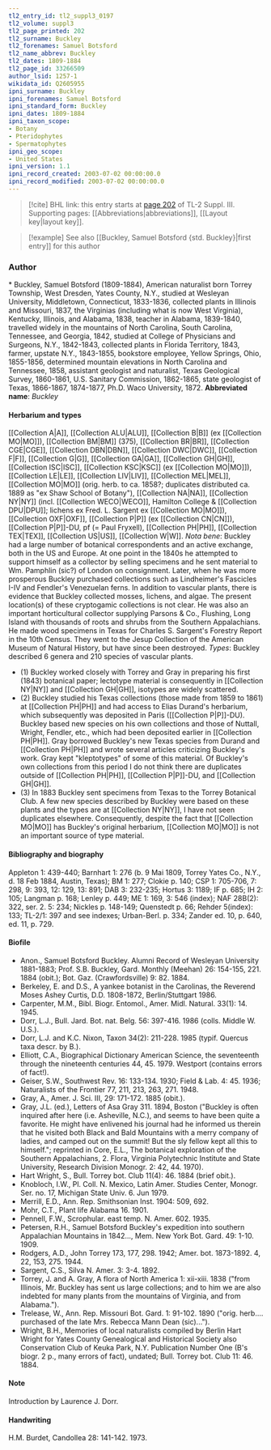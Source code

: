 ```yaml
---
tl2_entry_id: tl2_suppl3_0197
tl2_volume: suppl3
tl2_page_printed: 202
tl2_surname: Buckley
tl2_forenames: Samuel Botsford
tl2_name_abbrev: Buckley
tl2_dates: 1809-1884
tl2_page_id: 33266509
author_lsid: 1257-1
wikidata_id: Q2605955
ipni_surname: Buckley
ipni_forenames: Samuel Botsford
ipni_standard_form: Buckley
ipni_dates: 1809-1884
ipni_taxon_scope: 
- Botany
- Pteridophytes
- Spermatophytes
ipni_geo_scope: 
- United States
ipni_version: 1.1
ipni_record_created: 2003-07-02 00:00:00.0
ipni_record_modified: 2003-07-02 00:00:00.0
---
```



> [!cite] BHL link: this entry starts at [page 202](https://www.biodiversitylibrary.org/page/33266509) of TL-2 Suppl. III.
> Supporting pages: [[Abbreviations|abbreviations]], [[Layout key|layout key]].

> [!example] See also [[Buckley, Samuel Botsford {std. Buckley}|first entry]] for this author

### Author

\* Buckley, Samuel Botsford (1809-1884), American naturalist born Torrey Township, West Dresden, Yates County, N.Y., studied at Wesleyan University, Middletown, Connecticut, 1833-1836, collected plants in Illinois and Missouri, 1837, the Virginias (including what is now West Virginia), Kentucky, Illinois, and Alabama, 1838, teacher in Alabama, 1839-1840, travelled widely in the mountains of North Carolina, South Carolina, Tennessee, and Georgia, 1842, studied at College of Physicians and Surgeons, N.Y., 1842-1843, collected plants in Florida Territory, 1843, farmer, upstate N.Y., 1843-1855, bookstore employee, Yellow Springs, Ohio, 1855-1856, determined mountain elevations in North Carolina and Tennessee, 1858, assistant geologist and naturalist, Texas Geological Survey, 1860-1861, U.S. Sanitary Commission, 1862-1865, state geologist of Texas, 1866-1867, 1874-1877, Ph.D. Waco University, 1872. 
**Abbreviated name**: *Buckley*

#### Herbarium and types

[[Collection A|A]], [[Collection ALU|ALU]], [[Collection B|B]] (ex [[Collection MO|MO]]), [[Collection BM|BM]] (375), [[Collection BR|BR]], [[Collection CGE|CGE]], [[Collection DBN|DBN]], [[Collection DWC|DWC]], [[Collection F|F]], [[Collection G|G]], [[Collection GA|GA]], [[Collection GH|GH]], [[Collection ISC|ISC]], [[Collection KSC|KSC]] (ex [[Collection MO|MO]]), [[Collection LE|LE]], [[Collection LIV|LIV]], [[Collection MEL|MEL]], [[Collection MO|MO]] (orig. herb. to ca. 1858?; duplicates distributed ca. 1889 as "ex Shaw School of Botany"), [[Collection NA|NA]], [[Collection NY|NY]] (incl. [[Collection WECO|WECO]], Hamilton College & [[Collection DPU|DPU]]; lichens ex Fred. L. Sargent ex [[Collection MO|MO]]), [[Collection OXF|OXF]], [[Collection P|P]] (ex [[Collection CN|CN]]), [[Collection P|P]]-DU, pf (= Paul Fryxell), [[Collection PH|PH]], [[Collection TEX|TEX]], [[Collection US|US]], [[Collection W|W]].
*Nota bene*: Buckley had a large number of botanical correspondents and an active exchange, both in the US and Europe. At one point in the 1840s he attempted to support himself as a collector by selling specimens and he sent material to Wm. Pamphlin (sic?) of London on consignment. Later, when he was more prosperous Buckley purchased collections such as Lindheimer's Fascicles I-IV and Fendler's Venezuelan ferns.
In addition to vascular plants, there is evidence that Buckley collected mosses, lichens, and algae. The present location(s) of these cryptogamic collections is not clear. He was also an important horticultural collector supplying Parsons & Co., Flushing, Long Island with thousands of roots and shrubs from the Southern Appalachians. He made wood specimens in Texas for Charles S. Sargent's Forestry Report in the 10th Census. They went to the Jesup Collection of the American Museum of Natural History, but have since been destroyed.
*Types*: Buckley described 6 genera and 210 species of vascular plants.
- (1) Buckley worked closely with Torrey and Gray in preparing his first (1843) botanical paper; lectotype material is consequently in [[Collection NY|NY]] and [[Collection GH|GH]], isotypes are widely scattered.
- (2) Buckley studied his Texas collections (those made from 1859 to 1861) at [[Collection PH|PH]] and had access to Elias Durand's herbarium, which subsequently was deposited in Paris ([[Collection P|P]]-DU). Buckley based new species on his own collections and those of Nuttall, Wright, Fendler, etc., which had been deposited earlier in [[Collection PH|PH]]. Gray borrowed Buckley's new Texas species from Durand and [[Collection PH|PH]] and wrote several articles criticizing Buckley's work. Gray kept "kleptotypes" of some of this material. Of Buckley's own collections from this period I do not think there are duplicates outside of [[Collection PH|PH]], [[Collection P|P]]-DU, and [[Collection GH|GH]].
- (3) In 1883 Buckley sent specimens from Texas to the Torrey Botanical Club. A few new species described by Buckley were based on these plants and the types are at [[Collection NY|NY]], I have not seen duplicates elsewhere.
Consequently, despite the fact that [[Collection MO|MO]] has Buckley's original herbarium, [[Collection MO|MO]] is not an important source of type material.

#### Bibliography and biography

Appleton 1: 439-440; Barnhart 1: 276 (b. 9 Mai 1809, Torrey Yates Co., N.Y., d. 18 Feb 1884, Austin, Texas); BM 1: 277; Clokie p. 140; CSP 1: 705-706, 7: 298, 9: 393, 12: 129, 13: 891; DAB 3: 232-235; Hortus 3: 1189; IF p. 685; IH 2: 105; Langman p. 168; Lenley p. 449; ME 1: 169, 3: 546 (index); NAF 28B(2): 322, ser. 2. 5: 234; Nickles p. 148-149; Quenstedt p. 66; Rehder 5(index): 133; TL-2/1: 397 and see indexes; Urban-Berl. p. 334; Zander ed. 10, p. 640, ed. 11, p. 729.

#### Biofile

- Anon., Samuel Botsford Buckley. Alumni Record of Wesleyan University 1881-1883; Prof. S.B. Buckley, Gard. Monthly (Meehan) 26: 154-155, 221. 1884 (obit.); Bot. Gaz. (Crawfordsville) 9: 82. 1884.
- Berkeley, E. and D.S., A yankee botanist in the Carolinas, the Reverend Moses Ashey Curtis, D.D. 1808-1872, Berlin/Stuttgart 1986.
- Carpenter, M.M., Bibl. Biogr. Entomol., Amer. Midl. Natural. 33(1): 14. 1945.
- Dorr, L.J., Bull. Jard. Bot. nat. Belg. 56: 397-416. 1986 (colls. Middle W. U.S.).
- Dorr, L.J. and K.C. Nixon, Taxon 34(2): 211-228. 1985 (typif. Quercus taxa descr. by B.).
- Elliott, C.A., Biographical Dictionary American Science, the seventeenth through the nineteenth centuries 44, 45. 1979. Westport (contains errors of fact!).
- Geiser, S.W., Southwest Rev. 16: 133-134. 1930; Field & Lab. 4: 45. 1936; Naturalists of the Frontier 77, 211, 213, 263, 271. 1948.
- Gray, A., Amer. J. Sci. III, 29: 171-172. 1885 (obit.).
- Gray, J.L. (ed.), Letters of Asa Gray 311. 1894, Boston ("Buckley is often inquired after here (i.e. Asheville, N.C.), and seems to have been quite a favorite. He might have enlivened his journal had he informed us therein that he visited both Black and Bald Mountains with a merry company of ladies, and camped out on the summit! But the sly fellow kept all this to himself."; reprinted in Core, E.L., The botanical exploration of the Southern Appalachians, 2. Flora, Virginia Polytechnic Institute and State University, Research Division Monogr. 2: 42, 44. 1970).
- Hart Wright, S., Bull. Torrey bot. Club 11(4): 46. 1884 (brief obit.).
- Knobloch, I.W., Pl. Coll. N. Mexico, Latin Amer. Studies Center, Monogr. Ser. no. 17, Michigan State Univ. 6. Jun 1979.
- Merrill, E.D., Ann. Rep. Smithsonian Inst. 1904: 509, 692.
- Mohr, C.T., Plant life Alabama 16. 1901.
- Pennell, F.W., Scrophular. east temp. N. Amer. 602. 1935.
- Petersen, R.H., Samuel Botsford Buckley's expedition into southern Appalachian Mountains in 1842..., Mem. New York Bot. Gard. 49: 1-10. 1909.
- Rodgers, A.D., John Torrey 173, 177, 298. 1942; Amer. bot. 1873-1892. 4, 22, 153, 275. 1944.
- Sargent, C.S., Silva N. Amer. 3: 3-4. 1892.
- Torrey, J. and A. Gray, A flora of North America 1: xii-xiii. 1838 ("from Illinois, Mr. Buckley has sent us large collections; and to him we are also indebted for many plants from the mountains of Virginia, and from Alabama.").
- Trelease, W., Ann. Rep. Missouri Bot. Gard. 1: 91-102. 1890 ("orig. herb.... purchased of the late Mrs. Rebecca Mann Dean (sic)...").
- Wright, B.H., Memories of local naturalists compiled by Berlin Hart Wright for Yates County Genealogical and Historical Society also Conservation Club of Keuka Park, N.Y. Publication Number One (B's biogr. 2 p., many errors of fact), undated; Bull. Torrey bot. Club 11: 46. 1884.

#### Note

Introduction by Laurence J. Dorr.

#### Handwriting

H.M. Burdet, Candollea 28: 141-142. 1973.

